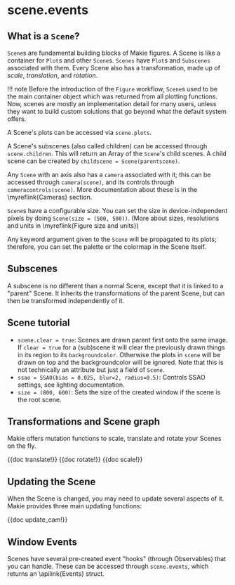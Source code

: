 # scene.events

## What is a `Scene`?

`Scene`s are fundamental building blocks of Makie figures.
A Scene is like a container for `Plot`s and other `Scene`s.
`Scenes` have `Plot`s and `Subscenes` associated with them.
Every Scene also has a transformation, made up of _scale_, _translation_, and _rotation_.

!!! note
Before the introduction of the `Figure` workflow, `Scene`s used to be the main container object which was returned from all plotting functions.
Now, scenes are mostly an implementation detail for many users, unless they want to build custom solutions that go beyond what the default system offers.

A Scene's plots can be accessed via `scene.plots`.

A Scene's subscenes (also called children) can be accessed through `scene.children`.  This will return an Array of the `Scene`'s child scenes.  A child scene can be created by `childscene = Scene(parentscene)`.

Any `Scene` with an axis also has a `camera` associated with it; this can be accessed through `camera(scene)`, and its controls through `cameracontrols(scene)`.  More documentation about these is in the \myreflink{Cameras} section.

`Scene`s have a configurable size. You can set the size in device-independent pixels by doing `Scene(size = (500, 500))`. (More about sizes, resolutions and units in \myreflink{Figure size and units})

Any keyword argument given to the `Scene` will be propagated to its plots; therefore, you can set the palette or the colormap in the Scene itself.

## Subscenes

A subscene is no different than a normal Scene, except that it is linked to a "parent" Scene.  It inherits the transformations of the parent Scene, but can then be transformed independently of it.

## Scene tutorial

- `scene.clear = true`: Scenes are drawn parent first onto the same image. If `clear = true` for a (sub)scene it will clear the previously drawn things in its region to its `backgroundcolor`. Otherwise the plots in `scene` will be drawn on top and the backgroundcolor will be ignored. Note that this is not technically an attribute but just a field of `Scene`.
- `ssao = SSAO(bias = 0.025, blur=2, radius=0.5)`: Controls SSAO settings, see lighting documentation.
- `size = (800, 600)`: Sets the size of the created window if the scene is the root scene.

## Transformations and Scene graph

Makie offers mutation functions to scale, translate and rotate your Scenes on the fly.

{{doc translate!}}
{{doc rotate!}}
{{doc scale!}}

## Updating the Scene

When the Scene is changed, you may need to update several aspects of it.
Makie provides three main updating functions:

{{doc update_cam!}}

## Window Events

Scenes have several pre-created event "hooks" (through Observables) that you can handle.  These can be accessed through `scene.events`, which returns an \apilink{Events} struct.
